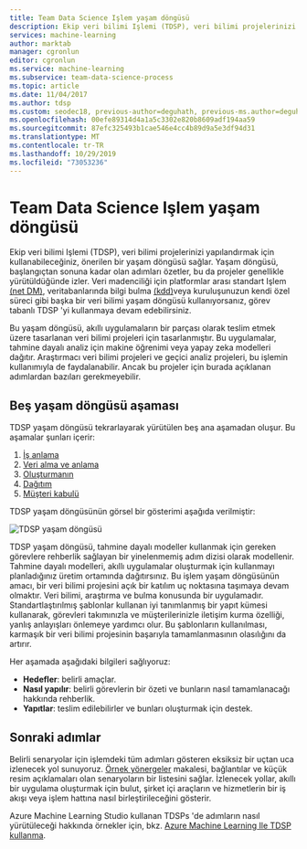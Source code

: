 ```yaml
---
title: Team Data Science Işlem yaşam döngüsü
description: Ekip veri bilimi Işlemi (TDSP), veri bilimi projelerinizi yapılandırmak için kullanabileceğiniz, önerilen bir yaşam döngüsü sağlar.
services: machine-learning
author: marktab
manager: cgronlun
editor: cgronlun
ms.service: machine-learning
ms.subservice: team-data-science-process
ms.topic: article
ms.date: 11/04/2017
ms.author: tdsp
ms.custom: seodec18, previous-author=deguhath, previous-ms.author=deguhath
ms.openlocfilehash: 00efe89314d4a1a5c3302e820b8609adf194aa59
ms.sourcegitcommit: 87efc325493b1cae546e4cc4b89d9a5e3df94d31
ms.translationtype: MT
ms.contentlocale: tr-TR
ms.lasthandoff: 10/29/2019
ms.locfileid: "73053236"
---
```

# <a name="the-team-data-science-process-lifecycle"></a>Team Data Science Işlem yaşam döngüsü

Ekip veri bilimi Işlemi (TDSP), veri bilimi projelerinizi yapılandırmak için kullanabileceğiniz, önerilen bir yaşam döngüsü sağlar. Yaşam döngüsü, başlangıçtan sonuna kadar olan adımları özetler, bu da projeler genellikle yürütüldüğünde izler. Veri madenciliği için platformlar arası standart Işlem [(net DM)](https://wikipedia.org/wiki/Cross_Industry_Standard_Process_for_Data_Mining), veritabanlarında bilgi bulma [(kdd)](https://wikipedia.org/wiki/Data_mining#Process)veya kuruluşunuzun kendi özel süreci gibi başka bir veri bilimi yaşam döngüsü kullanıyorsanız, görev tabanlı TDSP 'yi kullanmaya devam edebilirsiniz. 

Bu yaşam döngüsü, akıllı uygulamaların bir parçası olarak teslim etmek üzere tasarlanan veri bilimi projeleri için tasarlanmıştır. Bu uygulamalar, tahmine dayalı analiz için makine öğrenimi veya yapay zeka modelleri dağıtır. Araştırmacı veri bilimi projeleri ve geçici analiz projeleri, bu işlemin kullanımıyla de faydalanabilir. Ancak bu projeler için burada açıklanan adımlardan bazıları gerekmeyebilir. 

## <a name="five-lifecycle-stages"></a>Beş yaşam döngüsü aşaması

TDSP yaşam döngüsü tekrarlayarak yürütülen beş ana aşamadan oluşur. Bu aşamalar şunları içerir:

   1. [İş anlama](lifecycle-business-understanding.md)
   2. [Veri alma ve anlama](lifecycle-data.md)
   3. [Oluşturmanın](lifecycle-modeling.md)
   4. [Dağıtım](lifecycle-deployment.md)
   5. [Müşteri kabulü](lifecycle-acceptance.md)

TDSP yaşam döngüsünün görsel bir gösterimi aşağıda verilmiştir: 

![TDSP yaşam döngüsü](./media/lifecycle/tdsp-lifecycle2.png) 


TDSP yaşam döngüsü, tahmine dayalı modeller kullanmak için gereken görevlere rehberlik sağlayan bir yinelenmemiş adım dizisi olarak modellenir. Tahmine dayalı modelleri, akıllı uygulamalar oluşturmak için kullanmayı planladığınız üretim ortamında dağıtırsınız. Bu işlem yaşam döngüsünün amacı, bir veri bilimi projesini açık bir katılım uç noktasına taşımaya devam olmaktır. Veri bilimi, araştırma ve bulma konusunda bir uygulamadır. Standartlaştırılmış şablonlar kullanan iyi tanımlanmış bir yapıt kümesi kullanarak, görevleri takımınızla ve müşterilerinizle iletişim kurma özelliği, yanlış anlayışları önlemeye yardımcı olur. Bu şablonların kullanılması, karmaşık bir veri bilimi projesinin başarıyla tamamlanmasının olasılığını da artırır.

Her aşamada aşağıdaki bilgileri sağlıyoruz:

   * **Hedefler**: belirli amaçlar.
   * **Nasıl yapılır**: belirli görevlerin bir özeti ve bunların nasıl tamamlanacağı hakkında rehberlik.
   * **Yapıtlar**: teslim edilebilirler ve bunları oluşturmak için destek.

## <a name="next-steps"></a>Sonraki adımlar

Belirli senaryolar için işlemdeki tüm adımları gösteren eksiksiz bir uçtan uca izlenecek yol sunuyoruz. [Örnek yönergeler](walkthroughs.md) makalesi, bağlantılar ve küçük resim açıklamaları olan senaryoların bir listesini sağlar. İzlenecek yollar, akıllı bir uygulama oluşturmak için bulut, şirket içi araçların ve hizmetlerin bir iş akışı veya işlem hattına nasıl birleştirileceğini gösterir. 

Azure Machine Learning Studio kullanan TDSPs 'de adımların nasıl yürütüleceği hakkında örnekler için, bkz. [Azure Machine Learning Ile TDSP kullanma](https://docs.microsoft.com/azure/machine-learning/team-data-science-process/).
